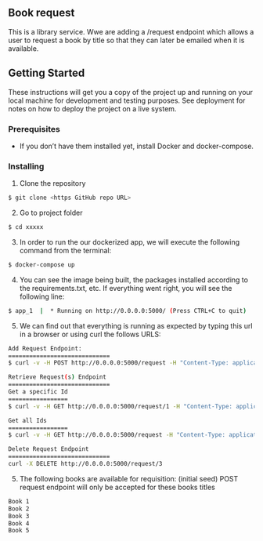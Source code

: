 
## Book request

This is a library service. Wwe are adding a ​/request ​endpoint which allows a user to request a book by title so that they can later be emailed when it is available. 

## Getting Started

These instructions will get you a copy of the project up and running on your local machine for development and testing purposes. See deployment for notes on how to deploy the project on a live system.

### Prerequisites

* If you don’t have them installed yet, install Docker and docker-compose.

### Installing

1. Clone the repository

```sh
$ git clone <https GitHub repo URL>
```

2. Go to project folder

```sh
$ cd xxxxx
```

3. In order to run the our dockerized app, we will execute the following command from the terminal:

```sh
$ docker-compose up
```

4. You can see the image being built, the packages installed according to the requirements.txt, etc. If everything went right, you will see the following line:

```sh
$ app_1  |  * Running on http://0.0.0.0:5000/ (Press CTRL+C to quit)
```

5. We can find out that everything is running as expected by typing this url in a browser or using curl the follows URLS:

```sh
Add Request Endpoint:
=============================
$ curl -v -H POST http://0.0.0.0:5000/request -H "Content-Type: application/json" -d "{ \"email\":  \"lucio@mail.com\", \"title\": \"Book 1\"}"

Retrieve Request(s) Endpoint
=============================
Get a specific Id
=================
$ curl -v -H GET http://0.0.0.0:5000/request/1 -H "Content-Type: application/json"

Get all Ids
=================
$ curl -v -H GET http://0.0.0.0:5000/request -H "Content-Type: application/json"

Delete Request Endpoint
=============================
curl -X DELETE http://0.0.0.0:5000/request/3 
```

5. The following books are available for requisition: (initial seed)
   POST request endpoint will only be accepted for these books titles

```sh
Book 1
Book 2
Book 3
Book 4
Book 5
```

